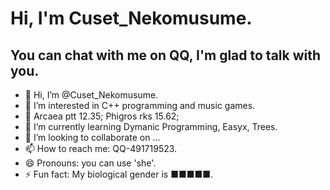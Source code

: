 # Hi, I'm Cuset_Nekomusume.

## You can chat with me on QQ, I'm glad to talk with you.

- 👋 Hi, I’m @Cuset_Nekomusume.
- 👀 I’m interested in C++ programming and music games.
- 🍥 Arcaea ptt 12.35; Phigros rks 15.62;
- 🌱 I’m currently learning Dymanic Programming, Easyx, Trees.
- 💞️ I’m looking to collaborate on ...
- 📫 How to reach me: QQ-491719523.
- 😄 Pronouns: you can use 'she'.
- ⚡ Fun fact: My biological gender is ■■■■■.
